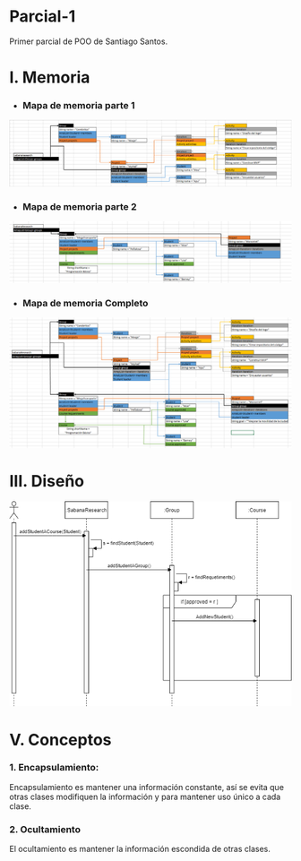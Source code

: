 # Parcial-1
Primer parcial de POO de Santiago Santos.


# I. Memoria

* ### Mapa de memoria parte 1

![](Imagenes/Map1.PNG)
  
* ### Mapa de memoria parte 2

![](Imagenes/Map2.PNG)

* ### Mapa de memoria Completo

![](Imagenes/Map3.PNG)

# III. Diseño

![](Imagenes/Dis.png)

# V. Conceptos
### 1. Encapsulamiento:
Encapsulamiento es mantener una información constante, 
así se evita que otras clases modifiquen la información y para mantener uso 
único a cada clase.


### 2. Ocultamiento
El ocultamiento es mantener la información escondida de otras clases.
